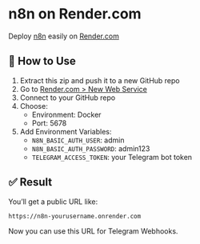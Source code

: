 # n8n on Render.com

Deploy [n8n](https://n8n.io) easily on [Render.com](https://render.com)

## 🔧 How to Use

1. Extract this zip and push it to a new GitHub repo
2. Go to [Render.com > New Web Service](https://dashboard.render.com/)
3. Connect to your GitHub repo
4. Choose:
   - Environment: Docker
   - Port: 5678
5. Add Environment Variables:
   - `N8N_BASIC_AUTH_USER`: admin
   - `N8N_BASIC_AUTH_PASSWORD`: admin123
   - `TELEGRAM_ACCESS_TOKEN`: your Telegram bot token

## ✅ Result

You’ll get a public URL like:

```
https://n8n-yourusername.onrender.com
```

Now you can use this URL for Telegram Webhooks.
